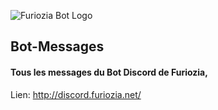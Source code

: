 ![Furiozia Bot Logo](/images/logo.png)
## Bot-Messages
#### Tous les messages du Bot Discord de Furiozia,  
Lien: http://discord.furiozia.net/
